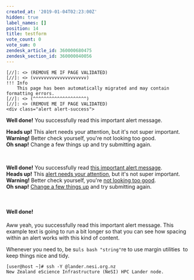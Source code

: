```yaml
---
created_at: '2019-01-04T02:23:00Z'
hidden: true
label_names: []
position: 14
title: testform
vote_count: 0
vote_sum: 0
zendesk_article_id: 360000680475
zendesk_section_id: 360000040056
---
```



    [//]: <> (REMOVE ME IF PAGE VALIDATED)
    [//]: <> (vvvvvvvvvvvvvvvvvvvv)
    !!! Info
        This page has been automatically migrated and may contain formatting errors.
    [//]: <> (^^^^^^^^^^^^^^^^^^^^)
    [//]: <> (REMOVE ME IF PAGE VALIDATED)
    <div class="alert alert-success">
<strong>Well done!</strong> You successfully read this important alert message.</div>
<div class="alert alert-info">
<strong>Heads up!</strong> This alert needs your attention, but it's not super important.</div>
<div class="alert alert-warning">
<strong>Warning!</strong> Better check yourself, you're not looking too good.</div>
<div class="alert alert-danger">
<strong>Oh snap!</strong> Change a few things up and try submitting again.</div>
<p> </p>
<div class="alert alert-success">
<strong>Well done!</strong> You successfully read <a class="alert-link" href="#">this important alert message</a>.</div>
<div class="alert alert-info">
<strong>Heads up!</strong> This <a class="alert-link" href="#">alert needs your attention</a>, but it's not super important.</div>
<div class="alert alert-warning">
<strong>Warning!</strong> Better check yourself, you're <a class="alert-link" href="#">not looking too good</a>.</div>
<div class="alert alert-danger">
<strong>Oh snap!</strong> <a class="alert-link" href="#">Change a few things up</a> and try submitting again.</div>
<p> </p>
<div class="alert alert-success">
<h4 class="alert-heading">Well done!</h4>
<p>Aww yeah, you successfully read this important alert message. This example text is going to run a bit longer so that you can see how spacing within an alert works with this kind of content.</p>
<p class="mb-0">Whenever you need to, be su<code>ls bash "string"</code>re to use margin utilities  to keep things nice and tidy.</p>
</div>
<pre class="nohighlight"><code>[user@host ~]# ssh -Y @lander.nesi.org.nz
New Zealand eScience Infrastructure (NeSI) HPC Lander node.
</code></pre>